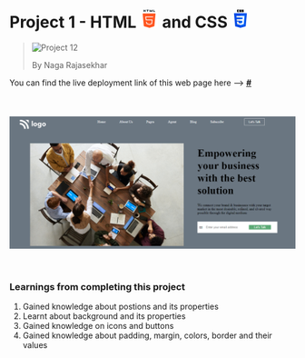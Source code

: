 # Project 1 - HTML ![HTML Logo](./HTML_logo.png) and CSS ![CSS logo](./CSS_logo.png)

> <img src="https://camo.githubusercontent.com/0ed97fa6e022c8afdd2720af5c5292af7dacb06f9d8ad1446c9a2a9dc6732d0b/68747470733a2f2f696d672e736869656c64732e696f2f62616467652f50726f6a6563742d31322d627269676874677265656e" alt="Project 12" data-canonical-src="https://img.shields.io/badge/Project-12-brightgreen" style="max-width: 100%;">
>
> By Naga Rajasekhar

You can find the live deployment link of this web page here --> **[#](#)**
<br/>
<br/>
<br/>
<br/>
![Preview](./preview_12.png)

<br/>

### Learnings from completing this project

1. Gained knowledge about postions and its properties<br/>
2. Learnt about background and its properties
3. Gained knowledge on icons and buttons
4. Gained knowledge about padding, margin, colors, border and their values
